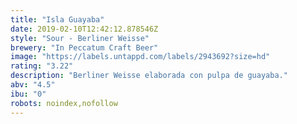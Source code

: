 ```yaml
---
title: "Isla Guayaba"
date: 2019-02-10T12:42:12.878546Z
style: "Sour - Berliner Weisse"
brewery: "In Peccatum Craft Beer"
image: "https://labels.untappd.com/labels/2943692?size=hd"
rating: "3.22"
description: "Berliner Weisse elaborada con pulpa de guayaba."
abv: "4.5"
ibu: "0"
robots: noindex,nofollow
---
```

